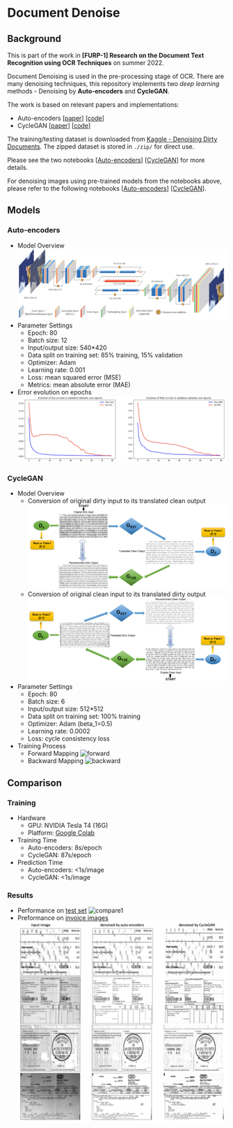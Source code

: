 # Document Denoise

## Background
This is part of the work in **[FURP-1] Research on the Document Text Recognition using OCR Techniques** on summer 2022.

Document Denoising is used in the pre-processing stage of OCR. There are many denoising techniques, this repository implements two _deep learning_ methods - Denoising by **Auto-encoders** and **CycleGAN**.

The work is based on relevant papers and implementations:
- Auto-encoders [[paper](https://ieeexplore.ieee.org/document/8262546)] [[code](https://www.kaggle.com/competitions/denoising-dirty-documents/code)]
- CycleGAN [[paper](https://arxiv.org/abs/1703.10593)] [[code](https://www.tensorflow.org/tutorials/generative/cyclegan)]

The training/testing dataset is downloaded from [Kaggle - Denoising Dirty Documents](https://www.kaggle.com/competitions/denoising-dirty-documents). The zipped dataset is stored in `./zip/` for direct use.

Please see the two notebooks [[Auto-encoders](./training_ae.ipynb)] [[CycleGAN](./training_cg.ipynb)] for more details.

For denoising images using pre-trained models from the notebooks above, please refer to the following notebooks [[Auto-encoders](./denoising_ae.ipynb)] [[CycleGAN](./denoising_cg.ipynb)].

## Models

### Auto-encoders
- Model Overview
![](images/autoencoder.png)
- Parameter Settings
    - Epoch: 80
    - Batch size: 12
    - Input/output size: 540*420
    - Data split on training set: 85% training, 15% validation
    - Optimizer: Adam
    - Learning rate: 0.001
    - Loss: mean squared error (MSE)
    - Metrics: mean absolute error (MAE)
- Error evolution on epochs
![](images/ae-errors.png)

### CycleGAN
- Model Overview
    - Conversion of original dirty input to its translated clean output
    ![CycleGAN Image 1](images/CycleGAN1.png)
    - Conversion of original clean input to its translated dirty output
    ![CycleGAN Image 2](images/CycleGAN2.png)
- Parameter Settings
    - Epoch: 80
    - Batch size: 6
    - Input/output size: 512*512
    - Data split on training set: 100% training
    - Optimizer: Adam (beta_1=0.5)
    - Learning rate: 0.0002
    - Loss: cycle consistency loss
- Training Process
    - Forward Mapping
    ![forward](images/forward.gif)
    - Backward Mapping
    ![backward](images/backward.gif)

## Comparison

### Training
- Hardware
    - GPU: NVIDIA Tesla T4 (16G)
    - Platform: [Google Colab](https://colab.research.google.com)
- Training Time
    - Auto-encoders: 8s/epoch
    - CycleGAN: 87s/epoch
- Prediction Time
    - Auto-encoders: <1s/image
    - CycleGAN: <1s/image

### Results
- Performance on [test set](https://www.kaggle.com/competitions/denoising-dirty-documents/data)
![compare1](images/compare1.png)
- Preformance on [invoice images](https://www.google.com/search?q=noisy+invoice&tbm=isch&sxsrf=ALiCzsYRG6sIvU0n92yRWrcYLenFaEWeig%3A1655730210306&source=hp&biw=1438&bih=823&ei=InCwYqfwENDXgQajyauwBQ&iflsig=AJiK0e8AAAAAYrB-MsEzgLgBBgGm8KyXcYTcnNoH_Cs1&oq=&gs_lcp=CgNpbWcQAxgBMgcIIxDqAhAnMgcIIxDqAhAnMgcIIxDqAhAnMgcIIxDqAhAnMgcIIxDqAhAnMgcIIxDqAhAnMgcIIxDqAhAnMgcIIxDqAhAnMgcIIxDqAhAnMgcIIxDqAhAnUABYAGC9D2gBcAB4AIABAIgBAJIBAJgBAKoBC2d3cy13aXotaW1nsAEK&sclient=img)
![compare2](images/compare2.png)
